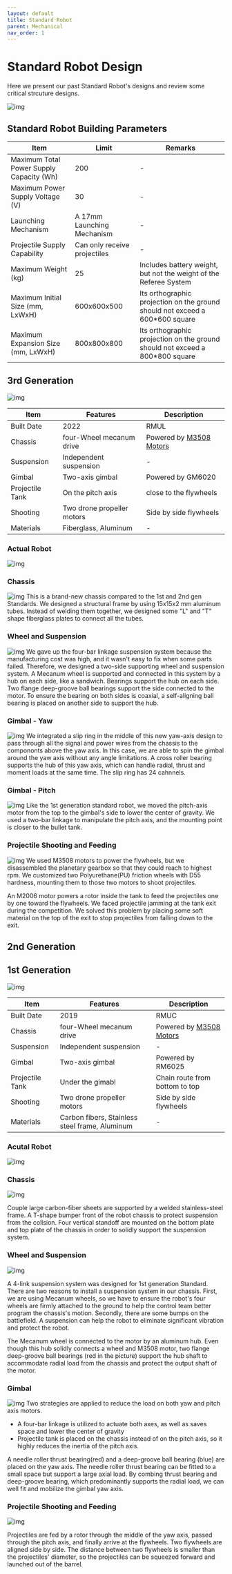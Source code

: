 ```yaml
---
layout: default
title: Standard Robot
parent: Mechanical
nav_order: 1
---
```


# Standard Robot Design
Here we present our past Standard Robot's designs and review some critical strcuture designs. 

![img](infantry_robot_pic_01.jpg)
 
## Standard Robot Building Parameters

| Item | Limit | Remarks|
| ------------- | ------------- | ------------- |
| Maximum Total Power Supply Capacity (Wh) | 200 | - |
| Maximum Power Supply Voltage (V) | 30 | - |
| Launching Mechanism | A 17mm Launching Mechanism | - |
| Projectile Supply Capability | Can only receive projectiles | - |
| Maximum Weight (kg) | 25 | Includes battery weight, but not the weight of the Referee System |
| Maximum Initial Size (mm, LxWxH) | 600x600x500 | Its orthographic projection on the ground should not exceed a 600*600 square |
| Maximum Expansion Size (mm, LxWxH) | 800x800x800 | Its orthographic projection on the ground should not exceed a 800*800 square |


## 3rd Generation
<!-- pictures -->
![img](pictures/standard_robot/standard_3rd_iter_cad.png)

| Item | Features | Description|
| ------------- | ------------- | ------------- |
| Built Date | 2022 | RMUL |
| Chassis | four-Wheel mecanum drive | Powered by [M3508 Motors](https://github.com/RoboMaster-Club/PurdueRM-Wiki/blob/gh-pages/docs/control/Useful%20Documents/Devices%20%26%20Datasheets.md)|
| Suspension | Independent suspension | - |
| Gimbal | Two-axis gimbal | Powered by GM6020 |
| Projectile Tank | On the pitch axis | close to the flywheels | 
| Shooting | Two drone propeller motors | Side by side flywheels |
| Materials | Fiberglass, Aluminum | - |

### Actual Robot
![img](pictures/standard_robot/standard_3rd_iter_actual.jpg)

### Chassis
<!-- pictures -->
![img](pictures/standard_robot/standard_3rd_iter_chassis.png)
This is a brand-new chassis compared to the 1st and 2nd gen Standards. We designed a structural frame by using 15x15x2 mm aluminum tubes. Instead of welding them together, we designed some "L" and "T" shape fiberglass plates to connect all the tubes. 

### Wheel and Suspension
<!-- pictures -->
![img](pictures/standard_robot/standard_3rd_iter_suspension.png)
We gave up the four-bar linkage suspension system because the manufacturing cost was high, and it wasn't easy to fix when some parts failed. Therefore, we designed a two-side supporting wheel and suspension system. A Mecanum wheel is supported and connected in this system by a hub on each side, like a sandwich. Bearings support the hub on each side. Two flange deep-groove ball bearings support the side connected to the motor. To ensure the bearing on both sides is coaxial, a self-aligning ball bearing is placed on another side to support the hub. 

### Gimbal - Yaw
<!-- pictures -->
![img](pictures/standard_robot/standard_3rd_iter_gimbal_yaw.png)
We integrated a slip ring in the middle of this new yaw-axis design to pass through all the signal and power wires from the chassis to the compononts above the yaw axis. In this case, we are able to spin the gimbal around the yaw axis without any angle limitations. A cross roller bearing supports the hub of this yaw axis, which can handle radial, thrust and moment loads at the same time. The slip ring has 24 cahnnels. 

### Gimbal - Pitch
<!-- pictures -->
![img](pictures/standard_robot/standard_3rd_iter_gimbal_pitch.png)
Like the 1st generation standard robot, we moved the pitch-axis motor from the top to the gimbal's side to lower the center of gravity. We used a two-bar linkage to manipulate the pitch axis, and the mounting point is closer to the bullet tank.

 ### Projectile Shooting and Feeding
<!-- pictures -->
![img](pictures/standard_robot/standard_3rd_iter_projectile_shooting_feeding.png)
We used M3508 motors to power the flywheels, but we disassembled the planetary gearbox so that they could reach to highest rpm. We customized two Polyurethane(PU) friction wheels with D55 hardness, mounting them to those two motors to shoot projectiles.

An M2006 motor powers a rotor inside the tank to feed the projectiles one by one toward the flywheels. We faced projectile jamming at the tank exit during the competition. We solved this problem by placing some soft material on the top of the exit to stop projectiles from falling down to the exit. 

## 2nd Generation


## 1st Generation
<!-- pictures -->
![img](pictures/standard_robot/standard_1st_iter.png)

| Item | Features | Description|
| ------------- | ------------- | ------------- |
| Built Date | 2019 | RMUC |
| Chassis | four-Wheel mecanum drive | Powered by [M3508 Motors](https://github.com/RoboMaster-Club/PurdueRM-Wiki/blob/gh-pages/docs/control/Useful%20Documents/Devices%20%26%20Datasheets.md)|
| Suspension | Independent suspension | - |
| Gimbal | Two-axis gimbal | Powered by RM6025 |
| Projectile Tank | Under the gimabl | Chain route from bottom to top | 
| Shooting | Two drone propeller motors | Side by side flywheels |
| Materials | Carbon fibers, Stainless steel frame, Aluminum | - |

### Acutal Robot
![img](pictures/standard_robot/standard_robot_02.jpg) 

### Chassis
<!-- pictures -->
![img](pictures/standard_robot/standard_robot_chassis01.png) 

Couple large carbon-fiber sheets are supported by a welded stainless-steel frame. A T-shape bumper front of the robot chassis to protect suspension from the collsion. Four vertical standoff are mounted on the bottom plate and top plate of the chassis in order to solidly support the suspension system. 

### Wheel and Suspension
<!-- pictures -->
![img](pictures/standard_robot/standard_suspension_design.png) 

A 4-link suspension system was designed for 1st generation Standard. There are two reasons to install a suspension system in our chassis. First, we are using Mecanum wheels, so we have to ensure the robot's four wheels are firmly attached to the ground to help the control team better program the chassis's motion. Secondly, there are some bumps on the battlefield. A suspension can help the robot to eliminate significant vibration and protect the robot. 

The Mecanum wheel is connected to the motor by an aluminum hub. Even though this hub solidly connects a wheel and M3508 motor, two flange deep-groove ball bearings (red in the picture) support the hub shaft to accommodate radial load from the chassis and protect the output shaft of the motor. 

### Gimbal
<!-- pictures -->
![img](pictures/standard_robot/standard_gimbal_design.png)
Two strategies are applied to reduce the load on both yaw and pitch axis motors. 
 - A four-bar linkage is utilized to actuate both axes, as well as saves space and lower the center of gravity
 - Projectile tank is placed on the chassis instead of on the pitch axis, so it highly reduces the inertia of the pitch axis.

A needle roller thrust bearing(red) and a deep-groove ball bearing (blue)  are placed on the yaw axis. The needle roller thrust bearing can be fitted to a small space but support a large axial load. By combing thrust bearing and deep-groove bearing, which predominantly supports the radial load, we can well fit and mobilize the gimbal yaw axis.

 ### Projectile Shooting and Feeding
 ![img](pictures/standard_robot/standard_shooting_feeding_design.png)

Projectiles are fed by a rotor through the middle of the yaw axis, passed through the pitch axis, and finally arrive at the flywheels. Two flywheels are aligned side by side. The distance between two flywheels is smaller than the projectiles' diameter, so the projectiles can be squeezed forward and launched out of the barrel. 